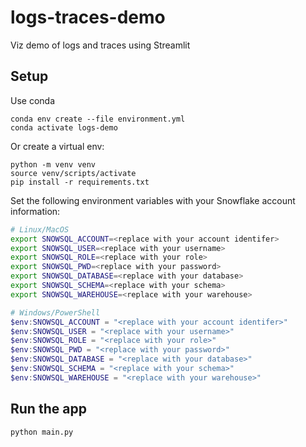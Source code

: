 # logs-traces-demo

Viz demo of logs and traces using Streamlit

## Setup

Use conda

```
conda env create --file environment.yml
conda activate logs-demo
```

Or create a virtual env:

```
python -m venv venv
source venv/scripts/activate
pip install -r requirements.txt
```

Set the following environment variables with your Snowflake account information:

```bash
# Linux/MacOS
export SNOWSQL_ACCOUNT=<replace with your account identifer>
export SNOWSQL_USER=<replace with your username>
export SNOWSQL_ROLE=<replace with your role>
export SNOWSQL_PWD=<replace with your password>
export SNOWSQL_DATABASE=<replace with your database>
export SNOWSQL_SCHEMA=<replace with your schema>
export SNOWSQL_WAREHOUSE=<replace with your warehouse>
```

```powershell
# Windows/PowerShell
$env:SNOWSQL_ACCOUNT = "<replace with your account identifer>"
$env:SNOWSQL_USER = "<replace with your username>"
$env:SNOWSQL_ROLE = "<replace with your role>"
$env:SNOWSQL_PWD = "<replace with your password>"
$env:SNOWSQL_DATABASE = "<replace with your database>"
$env:SNOWSQL_SCHEMA = "<replace with your schema>"
$env:SNOWSQL_WAREHOUSE = "<replace with your warehouse>"
```

## Run the app

```bash
python main.py
```
